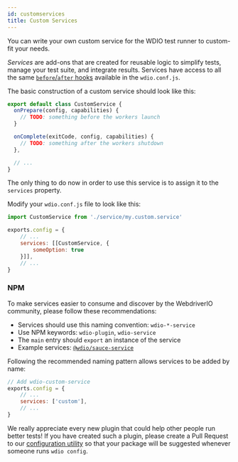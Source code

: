 ```yaml
---
id: customservices
title: Custom Services
---
```


You can write your own custom service for the WDIO test runner to custom-fit your needs. 

<dfn>Services</dfn> are add-ons that are created for reusable logic to simplify tests, manage your test suite, and integrate results. Services have access to all the same [`before`/`after` hooks](ConfigurationFile.md) available in the `wdio.conf.js`.  

The basic construction of a custom service should look like this:

```js
export default class CustomService {
  onPrepare(config, capabilities) {
    // TODO: something before the workers launch
  }

  onComplete(exitCode, config, capabilities) {
    // TODO: something after the workers shutdown
  },

  // ...
}
```

The only thing to do now in order to use this service is to assign it to the `services` property. 

Modify your `wdio.conf.js` file to look like this:

```js
import CustomService from './service/my.custom.service'

exports.config = {
    // ...
    services: [[CustomService, {
        someOption: true
    }]],
    // ...
}
```

### NPM

To make services easier to consume and discover by the WebdriverIO community, please follow these recommendations:

* Services should use this naming convention: `wdio-*-service`
* Use NPM keywords: `wdio-plugin`, `wdio-service`
* The `main` entry should `export` an instance of the service
* Example services: [`@wdio/sauce-service`](https://github.com/webdriverio/webdriverio/tree/master/packages/wdio-sauce-service)

Following the recommended naming pattern allows services to be added by name:

```js
// Add wdio-custom-service
exports.config = {
    // ...
    services: ['custom'],
    // ...
}
```

We really appreciate every new plugin that could help other people run better tests! If you have created such a plugin, please create a Pull Request to our [configuration utility](https://github.com/webdriverio/webdriverio/blob/master/packages/wdio-cli/src/config.js#L20-L34) so that your package will be suggested whenever someone runs `wdio config`.

